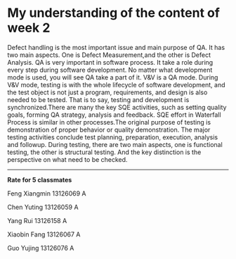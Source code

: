 # My understanding of the content of week 2  #
    
Defect handling is the most important issue and main purpose of QA. It has two main aspects. One is Defect Measurement,and the other is Defect Analysis. QA is very important in software process. It take a role during every step during software development. No matter what development mode is used, you will see QA take a part of it. V&V is a QA mode. During V&V mode, testing is with the whole lifecycle of software development, and the test object is not just a program, requirements, and design is also needed to be tested. That is to say, testing and development is synchronized.There are many the key SQE activities, such as setting quality goals, forming QA strategy, analysis and feedback. SQE effort in Waterfall Process is similar in other processes.The original purpose of testing is demonstration of proper behavior or quality demonstration. The major testing activities conclude test planning, preparation, execution, analysis and followup. During testing, there are two main aspects, one is functional testing, the other is structural testing. And the key distinction is the perspective on what need to be checked.
  

----------

**Rate for 5 classmates**

Feng Xiangmin 13126069 A

Chen Yuting 13126059 A

Yang Rui 13126158 A

Xiaobin Fang 13126067 A

Guo Yujing 13126076 A